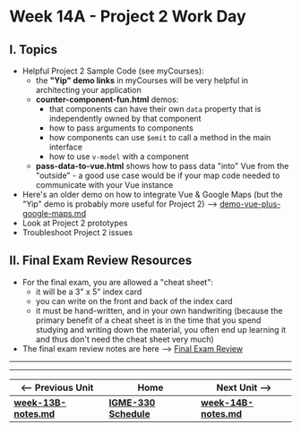 # Week 14A - Project 2 Work Day

## I. Topics
- Helpful Project 2 Sample Code (see myCourses):
  - the **"Yip" demo links** in myCourses will be very helpful in architecting your application
  - **counter-component-fun.html** demos:
    - that components can have their own `data` property that is independently owned by that component
    - how to pass arguments to components
    - how components can use `$emit` to call a method in the main interface
    - how to use `v-model` with a component
  - **pass-data-to-vue.html** shows how to pass data "into" Vue from the "outside" - a good use case would be if your map code needed to communicate with your Vue instance
- Here's an older demo on how to integrate Vue & Google Maps (but the "Yip" demo is probably more useful for Project 2) --> [demo-vue-plus-google-maps.md](https://github.com/tonethar/IGME-330-Master/blob/master/notes/demo-vue-plus-google-maps.md)
- Look at Project 2 prototypes
- Troubleshoot Project 2 issues


## II. Final Exam Review Resources
- For the final exam, you are allowed a "cheat sheet":
  - it will be a 3" x 5" index card
  - you can write on the front and back of the index card
  - it must be hand-written, and in your own handwriting (because the primary benefit of a cheat sheet is in the time that you spend studying and writing down the material, you often end up learning it and thus don't need the cheat sheet very much)
- The final exam review notes are here --> [Final Exam Review](../exams/final-exam-review.md)
<hr><hr>

| <-- Previous Unit | Home | Next Unit -->
| --- | --- | --- 
| [**week-13B-notes.md**](week-13B-notes.md)     |  [**IGME-330 Schedule**](../schedule.md) | [**week-14B-notes.md**](week-14B-notes.md)
